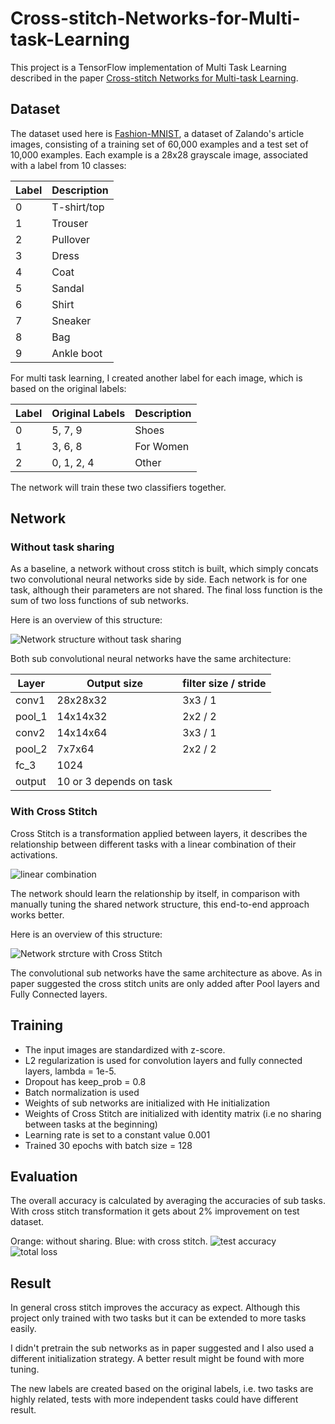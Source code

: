 # Cross-stitch-Networks-for-Multi-task-Learning

This project is a TensorFlow implementation of Multi Task Learning described in the paper
[Cross-stitch Networks for Multi-task Learning](https://arxiv.org/abs/1604.03539).

## Dataset

The dataset used here is [Fashion-MNIST](https://github.com/zalandoresearch/fashion-mnist), a dataset of Zalando's article images, consisting of a training set of 60,000 examples and a test set of 10,000 examples. Each example is a 28x28 grayscale image, associated with a label from 10 classes:

|Label|Description|
|-----|-----|
|0|T-shirt/top|
|1|Trouser|
|2|Pullover|
|3|Dress|
|4|Coat|
|5|Sandal|
|6|Shirt|
|7|Sneaker|
|8|Bag|
|9|Ankle boot|

For multi task learning, I created another label for each image, which is based on the original labels:

|Label|Original Labels|Description|
|-----|-----|-----|
|0|5, 7, 9|Shoes|
|1|3, 6, 8|For Women|
|2|0, 1, 2, 4|Other|

The network will train these two classifiers together.

 ## Network
 
 ### Without task sharing
 As a baseline, a network without cross stitch is built, which simply concats two convolutional neural networks side by side. Each network is for one task, although their parameters are not shared. The final loss function is the sum of two loss functions of sub networks.
 
 Here is an overview of this structure:
 
 ![Network structure without task sharing](https://raw.githubusercontent.com/helloyide/Cross-stitch-Networks-for-Multi-task-Learning/master/img/network_without.png)
 
 Both sub convolutional neural networks have the same architecture:
 
|Layer|Output size|filter size / stride|
|-----|-----|-----|
|conv1|28x28x32|3x3 / 1|
|pool_1|14x14x32|2x2 / 2|
|conv2|14x14x64|3x3 / 1|
|pool_2|7x7x64|2x2 / 2|
|fc_3|1024||
|output|10 or 3 depends on task||
 
 ### With Cross Stitch
 Cross Stitch is a transformation applied between layers, it describes the relationship between different tasks with a linear combination of their activations. 
 
 ![linear combination](https://raw.githubusercontent.com/helloyide/Cross-stitch-Networks-for-Multi-task-Learning/master/img/linear_combination.png)
 
 The network should learn the relationship by itself, in comparison with manually tuning the shared network structure, this end-to-end approach works better.
 
 Here is an overview of this structure:
 
 ![Network strcture with Cross Stitch](https://raw.githubusercontent.com/helloyide/Cross-stitch-Networks-for-Multi-task-Learning/master/img/network_with.png)
 
 The convolutional sub networks have the same architecture as above. As in paper suggested the cross stitch units are only added after Pool layers and Fully Connected layers.
 
 ## Training
 * The input images are standardized with z-score. 
 * L2 regularization is used for convolution layers and fully connected layers, lambda = 1e-5. 
 * Dropout has keep_prob = 0.8
 * Batch normalization is used
 * Weights of sub networks are initialized with He initialization
 * Weights of Cross Stitch are initialized with identity matrix (i.e no sharing between tasks at the beginning)
 * Learning rate is set to a constant value 0.001
 * Trained 30 epochs with batch size = 128
 
 ## Evaluation
 The overall accuracy is calculated by averaging the accuracies of sub tasks. With cross stitch transformation it gets about 2% improvement on test dataset.
 
 Orange: without sharing. Blue: with cross stitch.
 ![test accuracy](https://raw.githubusercontent.com/helloyide/Cross-stitch-Networks-for-Multi-task-Learning/master/img/acc_test.png)
 ![total loss](https://raw.githubusercontent.com/helloyide/Cross-stitch-Networks-for-Multi-task-Learning/master/img/total_loss.png)
  
 ## Result
 In general cross stitch improves the accuracy as expect. Although this project only trained with two tasks but it can be extended to more tasks easily. 
     
 I didn't pretrain the sub networks as in paper suggested and I also used a different initialization strategy. A better result might be found with more tuning. 
 
 The new labels are created based on the original labels, i.e. two tasks are highly related, tests with more independent tasks could have different result.
   
